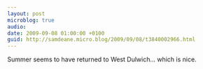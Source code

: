 ```yaml
---
layout: post
microblog: true
audio: 
date: 2009-09-08 01:00:00 +0100
guid: http://samdeane.micro.blog/2009/09/08/t3840002966.html
---
```

Summer seems to have returned to West Dulwich... which is nice.
